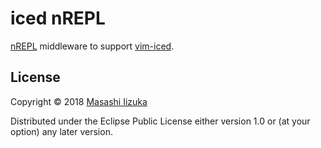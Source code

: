 # iced nREPL

[nREPL](https://github.com/nrepl/nREPL) middleware to support [vim-iced](https://github.com/liquidz/vim-iced).

## License

Copyright © 2018 [Masashi Iizuka](https://twitter.com/uochan)

Distributed under the Eclipse Public License either version 1.0 or (at
your option) any later version.
